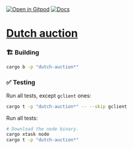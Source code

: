 [![Open in Gitpod](https://img.shields.io/badge/Open_in-Gitpod-white?logo=gitpod)](https://gitpod.io/#FOLDER=dutch-auction/https://github.com/gear-foundation/dapps)
[![Docs](https://img.shields.io/github/actions/workflow/status/gear-foundation/dapps/contracts.yml?logo=rust&label=docs)](https://dapps.gear.rs/dutch_auction_io)

# [Dutch auction](https://wiki.gear-tech.io/docs/examples/DeFi/dutch-auction)

### 🏗️ Building

```sh
cargo b -p "dutch-auction*"
```

### ✅ Testing

Run all tests, except `gclient` ones:
```sh
cargo t -p "dutch-auction*" -- --skip gclient
```

Run all tests:
```sh
# Download the node binary.
cargo xtask node
cargo t -p "dutch-auction*"
```
